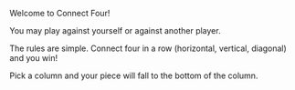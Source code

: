 Welcome to Connect Four!

You may play against yourself or against another player.

The rules are simple. Connect four in a row (horizontal, vertical, diagonal) and you win!

Pick a column and your piece will fall to the bottom of the column. 